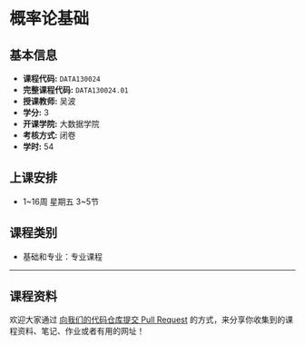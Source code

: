 # 概率论基础

## 基本信息

- **课程代码:** `DATA130024`
- **完整课程代码:** `DATA130024.01`
- **授课教师:** 吴波
- **学分:** 3
- **开课学院:** 大数据学院
- **考核方式:** 闭卷
- **学时:** 54

## 上课安排

- 1~16周 星期五 3~5节

## 课程类别

- 基础和专业：专业课程

---

## 课程资料

欢迎大家通过 [向我们的代码仓库提交 Pull Request](https://github.com/cedric1902666/fudan-ds-info/pulls) 的方式，来分享你收集到的课程资料、笔记、作业或者有用的网址！